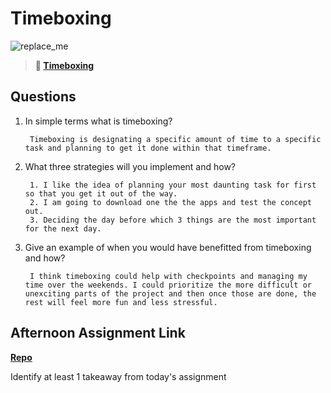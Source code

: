 # Timeboxing

![replace_me](https://codeworks.blob.core.windows.net/public/assets/img/illustrations/placeholder.svg)
> **📖 [Timeboxing](https://codeworksacademy.com/fs-student-guide/resources/wk5/03-Timeboxing)**

## Questions

1. In simple terms what is timeboxing?

        Timeboxing is designating a specific amount of time to a specific task and planning to get it done within that timeframe. 

2. What three strategies will you implement and how?

        1. I like the idea of planning your most daunting task for first so that you get it out of the way.
        2. I am going to download one the the apps and test the concept out.
        3. Deciding the day before which 3 things are the most important for the next day.

3. Give an example of when you would have benefitted from timeboxing and how? 

        I think timeboxing could help with checkpoints and managing my time over the weekends. I could prioritize the more difficult or unexciting parts of the project and then once those are done, the rest will feel more fun and less stressful.

## Afternoon Assignment Link

**[Repo](https://github.com/TamraPeterson/da-planet)**

Identify at least 1 takeaway from today's assignment
